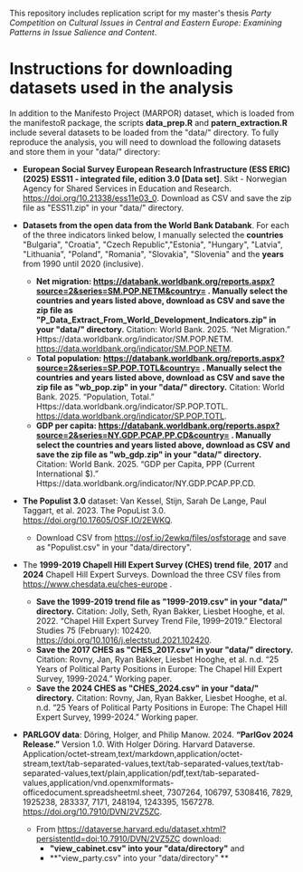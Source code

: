 This repository includes replication script for my master's thesis *Party Competition on Cultural Issues in Central and Eastern Europe: Examining Patterns in Issue Salience and Content*.

# Instructions for downloading datasets used in the analysis

In addition to the Manifesto Project (MARPOR) dataset, which is loaded from the manifestoR package, the scripts **data_prep.R** and **patern_extraction.R** include several datasets to be loaded from the "data/" directory. To fully reproduce the analysis, you will need to download the following datasets and store them in your "data/" directory: 
*  **European Social Survey European Research Infrastructure (ESS ERIC) (2025) ESS11 - integrated file, edition 3.0 [Data set]**. Sikt - Norwegian Agency for Shared Services in Education and Research. https://doi.org/10.21338/ess11e03_0. Download as CSV and save the zip file as "ESS11.zip" in your "data/" directory. 
* **Datasets from the open data from the World Bank Databank**. For each of the three indicators linked below, I manually selected the **countries** "Bulgaria", "Croatia", "Czech Republic","Estonia", "Hungary", "Latvia", "Lithuania", "Poland", "Romania", "Slovakia", "Slovenia" and the **years** from 1990 until 2020 (inclusive). 
    * **Net migration: https://databank.worldbank.org/reports.aspx?source=2&series=SM.POP.NETM&country= . Manually select the countries and years listed above, download as CSV and save the zip file as "P_Data_Extract_From_World_Development_Indicators.zip" in your "data/" directory.** Citation: World Bank. 2025. “Net Migration.” Https://data.worldbank.org/indicator/SM.POP.NETM. https://data.worldbank.org/indicator/SM.POP.NETM.
    * **Total population: https://databank.worldbank.org/reports.aspx?source=2&series=SP.POP.TOTL&country= . Manually select the countries and years listed above, download as CSV and save the zip file as "wb_pop.zip" in your "data/" directory.** Citation: World Bank. 2025. “Population, Total.” Https://data.worldbank.org/indicator/SP.POP.TOTL. https://data.worldbank.org/indicator/SP.POP.TOTL.
    *  **GDP per capita:  https://databank.worldbank.org/reports.aspx?source=2&series=NY.GDP.PCAP.PP.CD&country= . Manually select the countries and years listed above, download as CSV and save the zip file as "wb_gdp.zip" in your "data/" directory.** Citation:  World Bank. 2025. “GDP per Capita, PPP (Current International $).” Https://data.worldbank.org/indicator/NY.GDP.PCAP.PP.CD.
* **The Populist 3.0** dataset: Van Kessel, Stijn, Sarah De Lange, Paul Taggart, et al. 2023. The PopuList 3.0. https://doi.org/10.17605/OSF.IO/2EWKQ.
    * Download CSV from https://osf.io/2ewkq/files/osfstorage and save as "Populist.csv" in your "data/directory".
* The **1999-2019 Chapell Hill Expert Survey (CHES) trend file**, **2017** and **2024** Chapell Hill Expert Surveys. Download the three CSV files from https://www.chesdata.eu/ches-europe .
    * **Save the 1999-2019 trend file as "1999-2019.csv" in your "data/" directory.** Citation: Jolly, Seth, Ryan Bakker, Liesbet Hooghe, et al. 2022. “Chapel Hill Expert Survey Trend File, 1999–2019.” Electoral Studies 75 (February): 102420. https://doi.org/10.1016/j.electstud.2021.102420.
    *   **Save the 2017 CHES as "CHES_2017.csv" in your "data/" directory.** Citation: Rovny, Jan, Ryan Bakker, Liesbet Hooghe, et al. n.d. “25 Years of Political Party Positions in Europe: The Chapel  Hill Expert Survey, 1999-2024.” Working paper.
    * **Save the 2024 CHES as "CHES_2024.csv" in your "data/" directory.** Citation: Rovny, Jan, Ryan Bakker, Liesbet Hooghe, et al. n.d. “25 Years of Political Party Positions in Europe: The Chapel  Hill Expert Survey, 1999-2024.” Working paper.

* **PARLGOV data**:  Döring, Holger, and Philip Manow. 2024. **“ParlGov 2024 Release.”** Version 1.0. With Holger Döring. Harvard Dataverse. Application/octet-stream,text/markdown,application/octet-stream,text/tab-separated-values,text/tab-separated-values,text/tab-separated-values,text/plain,application/pdf,text/tab-separated-values,application/vnd.openxmlformats-officedocument.spreadsheetml.sheet, 7307264, 106797, 5308416, 7829, 1925238, 283337, 7171, 248194, 1243395, 1567278. https://doi.org/10.7910/DVN/2VZ5ZC.
    * From https://dataverse.harvard.edu/dataset.xhtml?persistentId=doi:10.7910/DVN/2VZ5ZC download:
        * **"view_cabinet.csv" into your "data/directory"** and
        * **"view_party.csv" into your "data/directory" **

 
  

 


